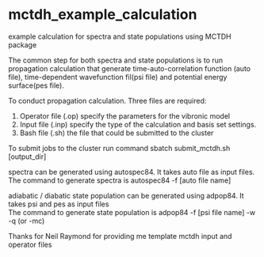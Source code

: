 # mctdh_example_calculation
example calculation for spectra and state populations using MCTDH package

The common step for both spectra and state populations is to run propagation calculation that
generate time-auto-correlation function (auto file), time-dependent wavefunction fil(psi file) and potential energy surface(pes file).

To conduct propagation calculation. Three files are required:
1. Operator file (.op) specify the parameters for the vibronic model
2. Input file (.inp) specify the type of the calculation and basis set settings.
3. Bash file (.sh) the file that could be submitted to the cluster

To submit jobs to the cluster run command
sbatch submit_mctdh.sh [output_dir]

spectra can be generated using autospec84. It takes auto file as input files.
The command to generate spectra is
autospec84 -f [auto file name]

adiabatic / diabatic state population can be generated using adpop84. It takes psi and pes as input files  
The command to generate state population is
adpop84 -f [psi file name] -w -q (or -mc)

Thanks for Neil Raymond for providing me template mctdh input and operator files


